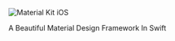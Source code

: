 
![Material Kit iOS](https://github.com/GraphKit/MaterialKit/blob/development/bg.png)

A Beautiful Material Design Framework In Swift 
